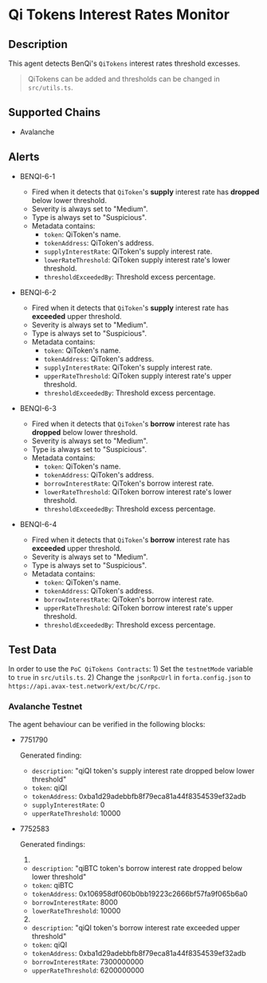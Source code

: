 # Qi Tokens Interest Rates Monitor

## Description

This agent detects BenQi's `QiTokens` interest rates threshold excesses.

> QiTokens can be added and thresholds can be changed in `src/utils.ts`.

## Supported Chains

- Avalanche

## Alerts

- BENQI-6-1 
    * Fired when it detects that `QiToken`'s **supply** interest rate has **dropped** below lower threshold.
    * Severity is always set to "Medium".
    * Type is always set to "Suspicious".
    * Metadata contains: 
        * `token`: QiToken's name.
        * `tokenAddress`: QiToken's address.
        * `supplyInterestRate`: QiToken's supply interest rate.
        * `lowerRateThreshold`: QiToken supply interest rate's lower threshold.
        * `thresholdExceededBy`: Threshold excess percentage. 

- BENQI-6-2 
    * Fired when it detects that `QiToken`'s **supply** interest rate has **exceeded** upper threshold.
    * Severity is always set to "Medium".
    * Type is always set to "Suspicious".
    * Metadata contains: 
        * `token`: QiToken's name.
        * `tokenAddress`: QiToken's address.
        * `supplyInterestRate`: QiToken's supply interest rate.
        * `upperRateThreshold`: QiToken supply interest rate's upper threshold.
        * `thresholdExceededBy`: Threshold excess percentage. 
   
- BENQI-6-3 
    * Fired when it detects that `QiToken`'s **borrow** interest rate has **dropped** below lower threshold.
    * Severity is always set to "Medium".
    * Type is always set to "Suspicious".
    * Metadata contains: 
        * `token`: QiToken's name.
        * `tokenAddress`: QiToken's address.
        * `borrowInterestRate`: QiToken's borrow interest rate.
        * `lowerRateThreshold`: QiToken borrow interest rate's lower threshold.
        * `thresholdExceededBy`: Threshold excess percentage. 
  
- BENQI-6-4 
    * Fired when it detects that `QiToken`'s **borrow** interest rate has **exceeded** upper threshold.
    * Severity is always set to "Medium".
    * Type is always set to "Suspicious".
    * Metadata contains: 
        * `token`: QiToken's name.
        * `tokenAddress`: QiToken's address.
        * `borrowInterestRate`: QiToken's borrow interest rate.
        * `upperRateThreshold`: QiToken borrow interest rate's upper threshold.
        * `thresholdExceededBy`: Threshold excess percentage. 

## Test Data

In order to use the `PoC QiTokens Contracts`: 1) Set the `testnetMode` variable to `true` in `src/utils.ts`. 2) Change the `jsonRpcUrl` in `forta.config.json` to `https://api.avax-test.network/ext/bc/C/rpc`.

### Avalanche Testnet

The agent behaviour can be verified in the following blocks:

- 7751790
  
  Generated finding:

  - `description`: "qiQI token's supply interest rate dropped below lower threshold"
  - `token`: qiQI
  - `tokenAddress`: 0xba1d29adebbfb8f79eca81a44f8354539ef32adb
  - `supplyInterestRate`: 0
  - `upperRateThreshold`: 10000

- 7752583
  
  Generated findings:

  1)
  - `description`: "qiBTC token's borrow interest rate dropped below lower threshold"
  - `token`: qiBTC
  - `tokenAddress`: 0x106958df060b0bb19223c2666bf57fa9f065b6a0
  - `borrowInterestRate`: 8000
  - `lowerRateThreshold`: 10000

  2)
  - `description`: "qiQI token's borrow interest rate exceeded upper threshold"
  - `token`: qiQI
  - `tokenAddress`: 0xba1d29adebbfb8f79eca81a44f8354539ef32adb
  - `borrowInterestRate`: 7300000000
  - `upperRateThreshold`: 6200000000

